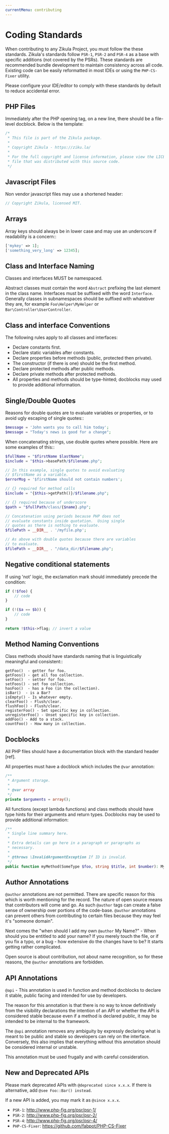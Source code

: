 ```yaml
---
currentMenu: contributing
---
```

# Coding Standards

When contributing to any Zikula Project, you must follow the these standards.  Zikula's standards follow `PSR-1`, `PSR-2` and `PSR-4` as a base with specific additions (not covered by the PSRs). These standards are recommended bundle development to maintain consistency across all code. Existing code can be easily reformatted in most IDEs or using the `PHP-CS-Fixer` utility.

Please configure your IDE/editor to comply with these standards by default to reduce accidental error.

## PHP Files

Immediately after the PHP opening tag, on a new line, there should be a file-level docblock.  Below is the template:

```php
/*
 * This file is part of the Zikula package.
 *
 * Copyright Zikula - https://ziku.la/
 *
 * For the full copyright and license information, please view the LICENSE
 * file that was distributed with this source code.
 */
```

## Javascript Files

Non vendor javascript files may use a shortened header:

```js
// Copyright Zikula, licensed MIT.
```

## Arrays

Array keys should always be in lower case and may use an underscore if readability is a concern::

```php
['mykey' => 1];
['something_very_long' => 12345];
```

## Class and Interface Naming

Classes and interfaces MUST be namespaced. 

Abstract classes must contain the word ``Abstract`` prefixing the last element in the class name.
Interfaces must be suffixed with the word ``Interface``. Generally classes in subnamespaces should be suffixed with whatebver they are, for example ``Foo\Helper\MyHelper`` or ``Bar\Controller\UserController``.

## Class and interface Conventions

The following rules apply to all classes and interfaces:

- Declare constants first.
- Declare static variables after constants.
- Declare properties before methods (public, protected then private).
- The constructor (if there is one) should be the first method.
- Declare protected methods after public methods.
- Declare private methods after protected methods.
- All properties and methods should be type-hinted; docblocks may used to provide additional information.

## Single/Double Quotes

Reasons for double quotes are to evaluate variables or properties, or to avoid ugly escaping of single quotes::

```php
$message = 'John wants you to call him today';
$message = "Today's news is good for a change";
```

When concatenating strings, use double quotes where possible.  Here are some examples of this::

```php
$fullName = "$firstName $lastName";
$include = "$this->basePath/$filename.php";

// In this example, single quotes to avoid evaluating 
// $firstName as a variable.
$errorMsg = '$firstName should not contain numbers';

// {} required for method calls
$include = "{$this->getPath()}/$filename.php";

// {} required because of underscore
$path = "$fullPath/class/{$name}.php";

// Concatenation using periods because PHP does not
// evaluate constants inside quotation.  Using single
// quotes as there is nothing to evaluate.
$filePath = __DIR__ . '/myfile.php';

// As above with double quotes because there are variables 
// to evaluate.
$filePath = __DIR__ . "/data_dir/$filename.php";
```

## Negative conditional statements

If using 'not' logic, the exclamation mark should immediately precede the condition:

```php
if (!$foo) {
    // code
}

if (!($a == $b)) {
    // code
}
  
return !$this->flag; // invert a value
```

## Method Naming Conventions

Class methods should have standards naming that is linguistically meaningful and consistent::

    getFoo()  - getter for foo.
    getFoos() - get all foo collection.
    setFoo()  - setter for foo.
    setFoos() - set foo collection.
    hasFoo()  - has a Foo (in the collection).
    isBar()  - is a Bar?
    isEmpty() - Is whatever empty.
    clearFoo() - Flush/clear.
    flushFoo() - Flush/clear.
    registerFoo() - Set specific key in collection.
    unregisterFoo() - Unset specific key in collection.
    addFoo() - Add to a stack.
    countFoo() - How many in collection.

## Docblocks

All PHP files should have a documentation block with the standard header [ref].

All properties must have a docblock which includes the ``@var`` annotation:

```php
/**
 * Argument storage.
 *
 * @var array
 */
private $arguments = array();
```

All functions (except lambda functions) and class methods should have type hints for their arguments and return types. Docblocks may be used to provide additional information:

```php
/**
 * Single line summary here.
 *
 * Extra details can go here in a paragraph or paragraphs as
 * necessary.
 *
 * @throws \InvalidArgumentException If ID is invalid.
 */
public function myMethod(SomeType $foo, string $title, int $number): MyReturnType
```

## Author Annotations

`@author` annotations are not permitted. There are specific reason for this which is worth mentioning for the record. The nature of open source means that contributors will come and go. As such `@author` tags can create a false sense of ownership over portions of the code-base. `@author` annotations can prevent others from contributing to certain files because they may feel it's "someone domain".

Next comes the "when should I add my own `@author` My Name?" - When should you be entitled to add your name? If you merely touch the file, or if you fix a typo, or a bug - how extensive do the changes have to be? It starts getting rather complicated.

Open source is about contribution, not about name recognition, so for these reasons, the `@author` annotations are forbidden.

## API Annotations

`@api` - This annotation is used in function and method docblocks to declare it stable, public facing and intended for use by developers.

The reason for this annotation is that there is no way to know definitively from the visibility declarations the intention of an API or whether the API is considered stable because even if a method is declared public, it may be intended to be internal to the framework.

The `@api` annotation removes any ambiguity by expressly declaring what is meant to be public and stable so developers can rely on the interface. Conversely, this also implies that everything without this annotation should be considered internal or unstable.

This annotation must be used frugally and with careful consideration.

## New and Deprecated APIs

Please mark deprecated APIs with `@deprecated since x.x.x`. If there is alternative, add `@see Foo::Bar() instead`.

If a new API is added, you may mark it as `@since x.x.x`.

- `PSR-1`: <http://www.php-fig.org/psr/psr-1/>
- `PSR-2`: <http://www.php-fig.org/psr/psr-2/>
- `PSR-4`: <http://www.php-fig.org/psr/psr-4/>
- `PHP-CS-Fixer`: <https://github.com/fabpot/PHP-CS-Fixer>
